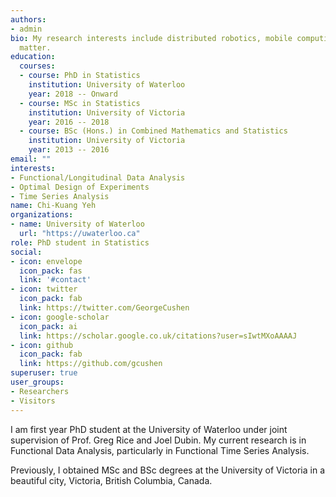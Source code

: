 ```yaml
---
authors:
- admin
bio: My research interests include distributed robotics, mobile computing and programmable
  matter.
education:
  courses:
  - course: PhD in Statistics
    institution: University of Waterloo
    year: 2018 -- Onward
  - course: MSc in Statistics
    institution: University of Victoria
    year: 2016 -- 2018
  - course: BSc (Hons.) in Combined Mathematics and Statistics
    institution: University of Victoria
    year: 2013 -- 2016
email: ""
interests:
- Functional/Longitudinal Data Analysis
- Optimal Design of Experiments
- Time Series Analysis
name: Chi-Kuang Yeh
organizations:
- name: University of Waterloo
  url: "https://uwaterloo.ca"
role: PhD student in Statistics
social:
- icon: envelope
  icon_pack: fas
  link: '#contact'
- icon: twitter
  icon_pack: fab
  link: https://twitter.com/GeorgeCushen
- icon: google-scholar
  icon_pack: ai
  link: https://scholar.google.co.uk/citations?user=sIwtMXoAAAAJ
- icon: github
  icon_pack: fab
  link: https://github.com/gcushen
superuser: true
user_groups:
- Researchers
- Visitors
---
```


I am first year PhD student at the University of Waterloo under joint supervision of Prof. Greg Rice and Joel Dubin. My current research is in Functional Data Analysis, particularly in Functional Time Series Analysis.

Previously, I obtained MSc and BSc degrees at the University of Victoria in a beautiful city, Victoria, British Columbia, Canada.
